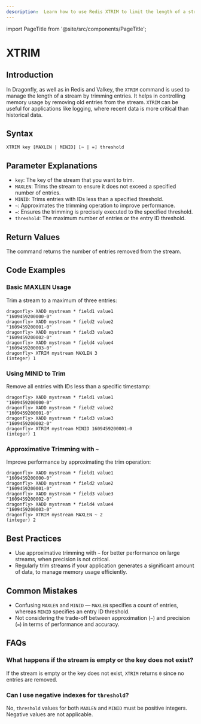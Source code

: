 ```yaml
---
description:  Learn how to use Redis XTRIM to limit the length of a stream to a certain size.
---
```


import PageTitle from '@site/src/components/PageTitle';

# XTRIM

<PageTitle title="Redis XTRIM Command (Documentation) | Dragonfly" />

## Introduction

In Dragonfly, as well as in Redis and Valkey, the `XTRIM` command is used to manage the length of a stream by trimming entries.
It helps in controlling memory usage by removing old entries from the stream.
`XTRIM` can be useful for applications like logging, where recent data is more critical than historical data.

## Syntax

```shell
XTRIM key [MAXLEN | MINID] [~ | =] threshold
```

## Parameter Explanations

- `key`: The key of the stream that you want to trim.
- `MAXLEN`: Trims the stream to ensure it does not exceed a specified number of entries.
- `MINID`: Trims entries with IDs less than a specified threshold.
- `~`: Approximates the trimming operation to improve performance.
- `=`: Ensures the trimming is precisely executed to the specified threshold.
- `threshold`: The maximum number of entries or the entry ID threshold.

## Return Values

The command returns the number of entries removed from the stream.

## Code Examples

### Basic MAXLEN Usage

Trim a stream to a maximum of three entries:

```shell
dragonfly> XADD mystream * field1 value1
"1609459200000-0"
dragonfly> XADD mystream * field2 value2
"1609459200001-0"
dragonfly> XADD mystream * field3 value3
"1609459200002-0"
dragonfly> XADD mystream * field4 value4
"1609459200003-0"
dragonfly> XTRIM mystream MAXLEN 3
(integer) 1
```

### Using MINID to Trim

Remove all entries with IDs less than a specific timestamp:

```shell
dragonfly> XADD mystream * field1 value1
"1609459200000-0"
dragonfly> XADD mystream * field2 value2
"1609459200001-0"
dragonfly> XADD mystream * field3 value3
"1609459200002-0"
dragonfly> XTRIM mystream MINID 1609459200001-0
(integer) 1
```

### Approximative Trimming with `~`

Improve performance by approximating the trim operation:

```shell
dragonfly> XADD mystream * field1 value1
"1609459200000-0"
dragonfly> XADD mystream * field2 value2
"1609459200001-0"
dragonfly> XADD mystream * field3 value3
"1609459200002-0"
dragonfly> XADD mystream * field4 value4
"1609459200003-0"
dragonfly> XTRIM mystream MAXLEN ~ 2
(integer) 2
```

## Best Practices

- Use approximative trimming with `~` for better performance on large streams, when precision is not critical.
- Regularly trim streams if your application generates a significant amount of data, to manage memory usage efficiently.

## Common Mistakes

- Confusing `MAXLEN` and `MINID` — `MAXLEN` specifies a count of entries, whereas `MINID` specifies an entry ID threshold.
- Not considering the trade-off between approximation (`~`) and precision (`=`) in terms of performance and accuracy.

## FAQs

### What happens if the stream is empty or the key does not exist?

If the stream is empty or the key does not exist, `XTRIM` returns `0` since no entries are removed.

### Can I use negative indexes for `threshold`?

No, `threshold` values for both `MAXLEN` and `MINID` must be positive integers. Negative values are not applicable.